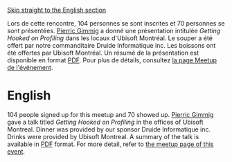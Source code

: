 [Skip straight to the English section](#english)

Lors de cette rencontre, 104 personnes se sont inscrites et 70 personnes se sont présentées. [Pierric Gimmig](https://twitter.com/PierricGimmig) a donné une présentation intitulée *Getting Hooked on Profiling* dans les locaux d'Ubisoft Montréal. Le souper a été offert par notre commanditaire Druide Informatique inc. Les boissons ont été offertes par Ubisoft Montréal. Un résumé de la présentation est disponible en format [PDF](https://github.com/CppMtl/Meetups/blob/master/2017/2017-09-19%20%5BPierric%20Gimmig%5D%20Hooked%20on%20Profiling/Getting%20Hooked%20on%20Profiling.pdf). Pour plus de détails, consultez [la page Meetup de l'événement](https://www.meetup.com/CppMtl/events/242054810/).

# English
104 people signed up for this meetup and 70 showed up. [Pierric Gimmig](https://twitter.com/PierricGimmig) gave a talk titled *Getting Hooked on Profiling* in the offices of Ubisoft Montreal. Dinner was provided by our sponsor Druide Informatique inc. Drinks were provided by Ubisoft Montreal. A summary of the talk is available in [PDF](https://github.com/CppMtl/Meetups/blob/master/2017/2017-09-19%20%5BPierric%20Gimmig%5D%20Hooked%20on%20Profiling/Getting%20Hooked%20on%20Profiling.pdf) format. For more detail, refer to [the meetup page of this event](https://www.meetup.com/CppMtl/events/242054810/).


